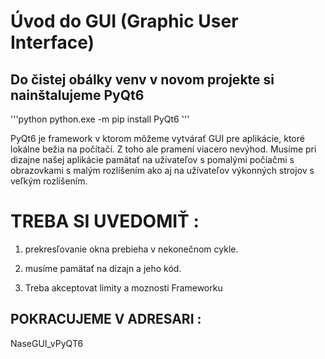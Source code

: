# Úvod do GUI (Graphic User Interface)


## Do čistej obálky venv v novom projekte si nainštalujeme PyQt6

'''python
python.exe -m pip install PyQt6
'''

PyQt6 je framework v ktorom môžeme vytvárať GUI pre aplikácie, ktoré lokálne bežia na počítačí. Z toho ale pramení viacero nevýhod.
Musíme pri dizajne našej aplikácie pamätať na užívateľov s pomalými počíačmi s obrazovkami s malým rozlíšením ako aj na užívateľov 
výkonných strojov s veľkým rozlíšením.


# TREBA SI UVEDOMIŤ :

1. prekresľovanie okna prebieha v nekonečnom cykle.

2. musíme pamätať na dizajn a jeho kód.
3. Treba akceptovat limity a moznosti Frameworku


## POKRACUJEME V ADRESARI :


NaseGUI_vPyQT6